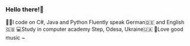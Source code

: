 ### Hello there!👋
👩‍💻I code on C#, Java and Python
Fluently speak German🇩🇪 and English🇬🇧
💻Study in computer academy Step, Odesa, Ukraine🇺🇦
🤞Love good music ~
<!--
**Crypto0w0/Crypto0w0** is a ✨ _special_ ✨ repository because its `README.md` (this file) appears on your GitHub profile.

Here are some ideas to get you started:

- 🔭 I’m currently working on ...
- 🌱 I’m currently learning ...
- 👯 I’m looking to collaborate on ...
- 🤔 I’m looking for help with ...
- 💬 Ask me about ...
- 📫 How to reach me: ...
- 😄 Pronouns: ...
- ⚡ Fun fact: ...
-->
